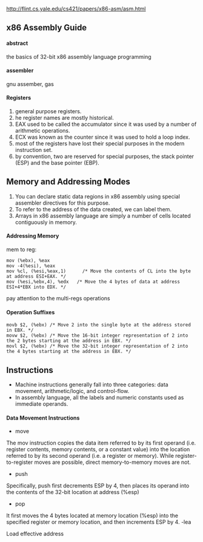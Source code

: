 http://flint.cs.yale.edu/cs421/papers/x86-asm/asm.html

## x86 Assembly Guide
#### abstract
the basics of 32-bit x86 assembly language programming

#### assembler
gnu assember, gas

#### Registers
1. general purpose registers.
1. he register names are mostly historical.
1. EAX used to be called the accumulator since it was used by a number of arithmetic operations.
1. ECX was known as the counter since it was used to hold a loop index.
1. most of the registers have lost their special purposes in the modern instruction set.
1. by convention, two are reserved for special purposes, the stack pointer (ESP) and the base pointer (EBP).

## Memory and Addressing Modes
1. You can declare static data regions in x86 assembly using special assembler directives for this purpose.
1. To refer to the address of the data created, we can label them.
1. Arrays in x86 assembly language are simply a number of cells located contiguously in memory.

#### Addressing Memory
mem to reg:
```
mov (%ebx), %eax
mov -4(%esi), %eax
mov %cl, (%esi,%eax,1)   	/* Move the contents of CL into the byte at address ESI+EAX. */
mov (%esi,%ebx,4), %edx   /* Move the 4 bytes of data at address ESI+4*EBX into EDX. */
```
pay attention to the multi-regs operations

#### Operation Suffixes
```
movb $2, (%ebx)	/* Move 2 into the single byte at the address stored in EBX. */
movw $2, (%ebx)	/* Move the 16-bit integer representation of 2 into the 2 bytes starting at the address in EBX. */
movl $2, (%ebx) /* Move the 32-bit integer representation of 2 into the 4 bytes starting at the address in EBX. */
```

## Instructions
- Machine instructions generally fall into three categories: data movement, arithmetic/logic, and control-flow.
- In assembly language, all the labels and numeric constants used as immediate operands.

#### Data Movement Instructions
- move

The mov instruction copies the data item referred to by its first operand (i.e. register contents, memory contents, or a constant value) into the location referred to by its second operand (i.e. a register or memory). While register-to-register moves are possible, direct memory-to-memory moves are not. 

- push

Specifically, push first decrements ESP by 4, then places its operand into the contents of the 32-bit location at address (%esp)

- pop

It first moves the 4 bytes located at memory location (%esp) into the specified register or memory location, and then increments ESP by 4.
-lea

Load effective address
